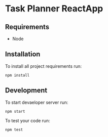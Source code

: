 # Task Planner ReactApp

## Requirements
* Node

## Installation
To install all project requirements run:
```
npm install
```

## Development
To start devaeloper server run:
```
npm start
```
To test your code run:
```
npm test
```
